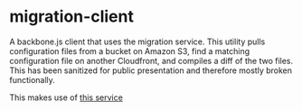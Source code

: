 migration-client
================

A backbone.js client that uses the migration service. This utility pulls configuration files from a bucket on Amazon S3, find a matching configuration file on another Cloudfront, and compiles a diff of the two files. This has been sanitized for public presentation and therefore mostly broken functionally. 

This makes use of [this service](https://github.com/protonate/migration-service)
